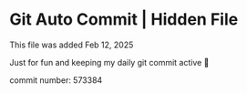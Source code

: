 # Git Auto Commit | Hidden File

This file was added Feb 12, 2025

Just for fun and keeping my daily git commit active 🤪

commit number: 573384
